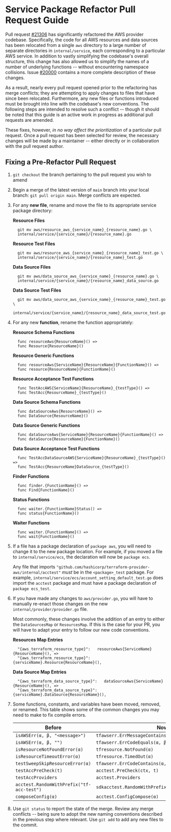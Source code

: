 # Service Package Refactor Pull Request Guide

Pull request
[#21306](https://github.com/hashicorp/terraform-provider-aws/pull/21306) has
significantly refactored the AWS provider codebase. Specifically, the code for
all AWS resources and data sources has been relocated from a single `aws`
directory to a large number of separate directories in `internal/service`, each
corresponding to a particular AWS service. In addition to vastly simplifying
the codebase's overall structure, this change has also allowed us to simplify
the names of a number of underlying functions -- without encountering namespace
collisions. Issue
[#20000](https://github.com/hashicorp/terraform-provider-aws/issues/20000)
contains a more complete description of these changes.

As a result, nearly every pull request opened prior to the refactoring has merge
conflicts; they are attempting to apply changes to files that have since been
relocated. Furthermore, any new files or functions introduced must be brought
into line with the codebase's new conventions. The following steps are intended
to resolve such a conflict -- though it should be noted that this guide is an
active work in progress as additional pull requests are amended.

These fixes, however, *in no way affect the prioritization* of a particular
pull request. Once a pull request has been selected for review, the necessary
changes will be made by a maintainer -- either directly or in collaboration
with the pull request author.

## Fixing a Pre-Refactor Pull Request

1. `git checkout` the branch pertaining to the pull request you wish to amend

1. Begin a merge of the latest version of `main` branch into your local branch:
   `git pull origin main`. Merge conflicts are expected.

1. For any **new file**, rename and move the file to its appropriate service
   package directory:

   **Resource Files**

   ```
     git mv aws/resource_aws_{service_name}_{resource_name}.go \
     internal/service/{service_name}/{resource_name}.go
   ```

   **Resource Test Files**

   ```
     git mv aws/resource_aws_{service_name}_{resource_name}_test.go \
     internal/service/{service_name}/{resource_name}_test.go
   ```

   **Data Source Files**

   ```
     git mv aws/data_source_aws_{service_name}_{resource_name}.go \
     internal/service/{service_name}/{resource_name}_data_source.go
   ```

   **Data Source Test Files**

   ```
     git mv aws/data_source_aws_{service_name}_{resource_name}_test.go \
     internal/service/{service_name}/{resource_name}_data_source_test.go
   ```

1. For any new **function**, rename the function appropriately:

   **Resource Schema Functions**

   ```
     func resourceAws{ResourceName}() =>
     func Resource{ResourceName}()
   ```

   **Resource Generic Functions**

   ```
     func resourceAws{ServiceName}{ResourceName}{FunctionName}() =>
     func resource{ResourceName}{FunctionName}()
   ```

   **Resource Acceptance Test Functions**

   ```
     func TestAccAWS{ServiceName}{ResourceName}_{testType}() =>
     func TestAcc{ResourceName}_{testType}()
   ```

   **Data Source Schema Functions**

   ```
     func dataSourceAws{ResourceName}() =>
     func DataSource{ResourceName}()
   ```

   **Data Source Generic Functions**

   ```
     func dataSourceAws{ServiceName}{ResourceName}{FunctionName}() =>
     func dataSource{ResourceName}{FunctionName}()
   ```

   **Data Source Acceptance Test Functions**

   ```
     func TestAccDataSourceAWS{ServiceName}{ResourceName}_{testType}() =>
     func TestAcc{ResourceName}DataSource_{testType}()
   ```

   **Finder Functions**

   ```
     func finder.{FunctionName}() =>
     func Find{FunctionName}()
   ```

   **Status Functions**

   ```
     func waiter.{FunctionName}Status() =>
     func status{FunctionName}()
   ```

   **Waiter Functions**

   ```
     func waiter.{FunctionName}() =>
     func wait{FunctionName}()
   ```

1. If a file has a package declaration of `package aws`, you will need to change
   it to the new package location. For example, if you moved a file to `internal/service/ecs`,
   the declaration will now be `package ecs`.

   Any file that imports `"github.com/hashicorp/terraform-provider-aws/internal/acctest"` _must_
   be in the `<package>_test` package. For example, `internal/service/ecs/account_setting_default_test.go`
   does import the `acctest` package and must have a package declaration of `package ecs_test`.

1. If you have made any changes to `aws/provider.go`, you will have to manually
   re-enact those changes on the new `internal/provider/provider.go` file.

   Most commonly, these changes involve the addition of an entry to either the
   `DataSourcesMap` or `ResourcesMap`. If this is the case for your PR, you will have
   to adapt your entry to follow our new code conventions.

   **Resources Map Entries**

   ```
     "{aws_terraform_resource_type}":   resourceAws{ServiceName}{ResourceName}(), =>
     "{aws_terraform_resource_type}":   {serviceName}.Resource{ResourceName}(),
   ```

   **Data Source Map Entries**

   ```
     "{aws_terraform_data_source_type}":   dataSourceAws{ServiceName}{ResourceName}(), =>
     "{aws_terraform_data_source_type}":   {serviceName}.DataSource{ResourceName}(),
   ```

1. Some functions, constants, and variables have been moved, removed, or renamed.
   This table shows some of the common changes you may need to make to fix compile errors.

   | Before | Now |
   | --- | --- |
   | `isAWSErr(α, β, "<message>")` | `tfawserr.ErrMessageContains(α, β, "<message>")` |
   | `isAWSErr(α, β, "")` | `tfawserr.ErrCodeEquals(α, β)` |
   | `isResourceNotFoundError(α)` | `tfresource.NotFound(α)` |
   | `isResourceTimeoutError(α)` | `tfresource.TimedOut(α)` |
   | `testSweepSkipResourceError(α)` | `tfawserr.ErrCodeContains(α, "AccessDenied")` |
   | `testAccPreCheck(t)` | `acctest.PreCheck(ctx, t)` |
   | `testAccProviders` | `acctest.Providers` |
   | `acctest.RandomWithPrefix("tf-acc-test")` | `sdkacctest.RandomWithPrefix(acctest.ResourcePrefix)` |
   | `composeConfig(α)` | `acctest.ConfigCompose(α)` |

1. Use `git status` to report the state of the merge. Review any merge
   conflicts -- being sure to adopt the new naming conventions described in the
   previous step where relevant. Use `git add` to add any new files to the commit.
